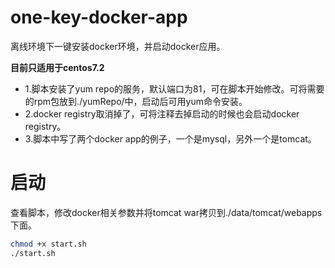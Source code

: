 # one-key-docker-app
离线环境下一键安装docker环境，并启动docker应用。

**目前只适用于centos7.2**

- 1.脚本安装了yum repo的服务，默认端口为81，可在脚本开始修改。可将需要的rpm包放到./yumRepo/中，启动后可用yum命令安装。
- 2.docker registry取消掉了，可将注释去掉启动的时候也会启动docker registry。
- 3.脚本中写了两个docker app的例子，一个是mysql，另外一个是tomcat。

# 启动
查看脚本，修改docker相关参数并将tomcat war拷贝到./data/tomcat/webapps下面。
```bash
chmod +x start.sh
./start.sh
```
